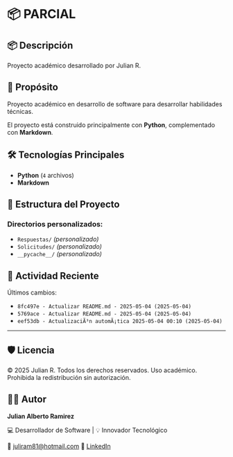 # 📦 PARCIAL

## 📦 Descripción

Proyecto académico desarrollado por Julian R.

## 🎯 Propósito

Proyecto académico en desarrollo de software para desarrollar habilidades técnicas.

El proyecto está construido principalmente con **Python**, complementado con **Markdown**.
## 🛠️ Tecnologías Principales

- **Python** (`4` archivos)
- **Markdown**
## 📂 Estructura del Proyecto


### Directorios personalizados:
- `Respuestas/` *(personalizado)*
- `Solicitudes/` *(personalizado)*
- `__pycache__/` *(personalizado)*
## 📅 Actividad Reciente

Últimos cambios:
- `8fc497e - Actualizar README.md - 2025-05-04 (2025-05-04)`
- `5769ace - Actualizar README.md - 2025-05-04 (2025-05-04)`
- `eef53db - ActualizaciÃ³n automÃ¡tica 2025-05-04 00:10 (2025-05-04)`

---

## 🛡️ Licencia

© 2025 Julian R. Todos los derechos reservados.
Uso académico. Prohibida la redistribución sin autorización.

## 🧑‍💻 Autor

**Julian Alberto Ramirez**

💻 Desarrollador de Software | 💡 Innovador Tecnológico

📧 [juliram81@hotmail.com](mailto:juliram81@hotmail.com)
🔗 [LinkedIn](https://co.linkedin.com/in/julianramirezc)
